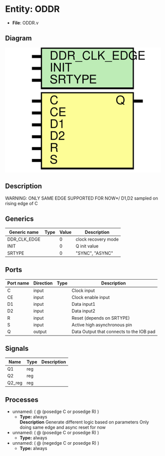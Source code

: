 # Entity: ODDR

- **File**: ODDR.v
## Diagram

![Diagram](ODDR.svg "Diagram")
## Description

WARNING: ONLY SAME EDGE SUPPORTED FOR NOW*/
D1,D2 sampled on rising edge of C 

## Generics

| Generic name | Type | Value | Description          |
| ------------ | ---- | ----- | -------------------- |
| DDR_CLK_EDGE |      | 0     | clock recovery mode  |
| INIT         |      | 0     | Q init value         |
| SRTYPE       |      | 0     | "SYNC", "ASYNC"      |
## Ports

| Port name | Direction | Type | Description                              |
| --------- | --------- | ---- | ---------------------------------------- |
| C         | input     |      | Clock input                              |
| CE        | input     |      | Clock enable input                       |
| D1        | input     |      | Data input1                              |
| D2        | input     |      | Data input2                              |
| R         | input     |      | Reset (depends on SRTYPE)                |
| S         | input     |      | Active high asynchronous pin             |
| Q         | output    |      | Data Output that connects to the IOB pad |
## Signals

| Name   | Type | Description |
| ------ | ---- | ----------- |
| Q1     | reg  |             |
| Q2     | reg  |             |
| Q2_reg | reg  |             |
## Processes
- unnamed: ( @ (posedge C or posedge R) )
  - **Type:** always
</br>**Description**
Generate different logic based on parameters Only doing same edge and async reset for now    
- unnamed: ( @ (posedge C or posedge R) )
  - **Type:** always
- unnamed: ( @ (negedge C or posedge R) )
  - **Type:** always
